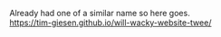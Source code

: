 Already had one of a similar name so here goes. <br/>
https://tim-giesen.github.io/will-wacky-website-twee/
